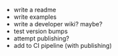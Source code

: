 - write a readme
- write examples
- write a developer wiki? maybe?
- test version bumps
- attempt publishing? 
- add to CI pipeline (with publishing)